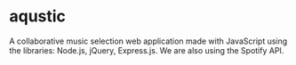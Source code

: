 # aqustic
A collaborative music selection web application made with JavaScript using the
libraries: Node.js, jQuery, Express.js. We are also using the Spotify API.
